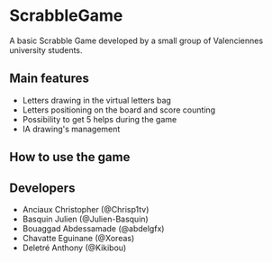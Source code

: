 # ScrabbleGame

A basic Scrabble Game developed by a small group of Valenciennes university students.

## Main features

- Letters drawing in the virtual letters bag
- Letters positioning on the board and score counting
- Possibility to get 5 helps during the game
- IA drawing's management

## How to use the game

<!-- TODO -->

## Developers

- Anciaux Christopher (@Chrisp1tv)
- Basquin Julien (@Julien-Basquin)
- Bouaggad Abdessamade (@abdelgfx)
- Chavatte Eguinane (@Xoreas)
- Deletré Anthony (@Kikibou)